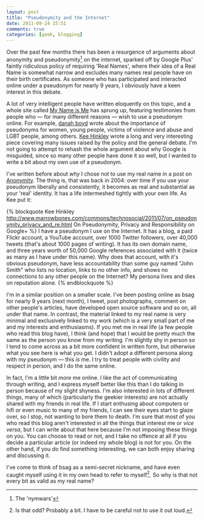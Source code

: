 ```yaml
---
layout: post
title: "Pseudonymity and the Internet"
date: 2011-09-24 15:51
comments: true
categories: [geek, blogging]
---
```


Over the past few months there has been a resurgence of arguments about anonymity and pseudonymity[^1] on the internet, sparked off by Google Plus' faintly ridiculous policy of requiring 'Real Names', where their idea of a Real Name is somewhat narrow and excludes many names real people have on their birth certificates. As someone who has participated and interacted online under a pseudonym for nearly 9 years, I obviously have a keen interest in this debate.

A lot of very intelligent people have written eloquently on this topic, and a whole site called [My Name is Me][] has sprung up, featuring testimonies from people who &mdash; for many different reasons &mdash; wish to use a pseudonym online. For example, [danah boyd][] wrote about the importance of pseudonyms for women, young people, victims of violence and abuse and LGBT people, among others. [Kee Hinkley][] wrote a long and very interesting piece covering many issues raised by the policy and the general debate. I'm not going to attempt to rehash the whole argument about why Google is misguided, since so many other people have done it so well, but I wanted to write a bit about my own use of a pseudonym.

I've written before about _why_ I chose not to use my real name in a post on [Anonymity][]. The thing is, that was back in 2004: over time if you use your pseudonym liberally and consistently, it becomes as real and substantial as your 'real' identity. It has a life intermeshed tightly with your own life. As Kee put it:

{% blockquote Kee Hinkley http://www.marrowbones.com/commons/technosocial/2011/07/on_pseudonymity_privacy_and_re.html On Pseudonymity, Privacy and Responsibility on Google+ %}
I have a pseudonym I use on the Internet. It has a blog, a paid Flickr account, a YouTube account, over 1000 Twitter followers, over 40,000 tweets (that's about 1000 pages of writing). It has its own domain name, and three years worth of 50,000 Google references associated with it (twice as many as I have under this name). Why does that account, with it's obvious pseudonym, have less accountability than some guy named "John Smith" who lists no location, links to no other info, and shows no connections to any other people on the Internet? My persona lives and dies on reputation alone. 
{% endblockquote %}

I'm in a similar position on a smaller scale. I've been posting online as bsag for nearly 9 years (next month), I tweet, post photographs, comment on other people's articles, have developed open source software and so on, all under that name. In contrast, the material linked to my real name is very minimal and exclusively linked to my work (which is a very small part of me and my interests and enthusiasms). If you met me in real life (a few people who read this blog have), I think (and hope) that I would be pretty much the same as the person you know from my writing. I'm slightly shy in person so I tend to come across as a bit more confident in written form, but otherwise what you see here is what you get. I didn't adopt a different persona along with my pseudonym &mdash; this _is_ me. I try to treat people with civility and respect in person, and I do the same online.

In fact, I'm a little bit _more_ me online. I like the act of communicating through writing, and I express myself better like this than I do talking in person because of my slight shyness. I'm also interested in lots of different things, many of which (particularly the geekier interests) are not actually shared with my friends in real life. If I start enthusing about computers or hifi or even music to many of my friends, I can see their eyes start to glaze over, so I stop, not wanting to bore them to death. I'm sure that most of you who read this blog aren't interested in all the things that interest me or _vice versa_, but I can write about that here because I'm not imposing these things on you. You can choose to read or not, and I take no offence at all if you decide a particular article (or indeed my whole blog) is not for you. On the other hand, if you _do_ find something interesting, we can both enjoy sharing and discussing it.

I've come to think of bsag as a semi-secret nickname, and have even caught myself using it in my own head to refer to myself[^2]. So why is that not every bit as valid as my real name? 

[^1]: The 'nymwars'

[^2]: Is that odd? Probably a bit. I have to be careful not to use it out loud.

[Kee Hinkley]: http://www.marrowbones.com/commons/technosocial/2011/07/on_pseudonymity_privacy_and_re.html
[danah boyd]: http://www.zephoria.org/thoughts/archives/2011/08/04/real-names.html
[My Name is Me]: http://my.nameis.me/
[Anonymity]: http://www.rousette.org.uk/blog/archives/anonymity/
